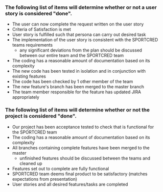 ### The following list of items will determine whether or not a user story is considered "done".
* The user can now complete the request written on the user story
* Criteria of Satisfaction is met
* User story is fulfilled such that persona can carry out desired task
* The implementation of the user story is consistent with the SPORTCRED teams requirements
    - any significant deviations from the plan should be discussed between our entire team and the SPORTCRED team
* The coding has a reasonable amount of documentation based on its complexity
* The new code has been tested in isolation and in conjunction with existing features
* The code has been checked by 1 other member of the team
* The new feature's branch has been merged to the master branch
* The team member responsible for the feature has updated JIRA appropriately

### The following list of items will determine whether or not the project is considered "done".
* Our project has been acceptance tested to check that is functional for the SPORTCRED team
* The coding has a reasonable amount of documentation based on its complexity
* All branches containing complete features have been merged to the master
    - unfinished features should be discussed between the teams and cleaned up
* Features set out to complete are fully functional
* SPORTCRED team deems final product to be satisfactory (matches expectations from presentation)
* User stories and all desired features/tasks are completed
